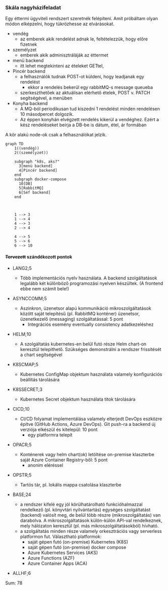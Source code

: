### Skála nagyházifeladat
Egy éttermi ügyviteli rendszert szeretnék felépíteni. Amit próbáltam olyan módon elképzelni, hogy tükrözhesse az elvárásokat.
  -  vendég
     -  az emberek akik rendelést adnak le, feltételezzük, hogy előre fizetnek
  -  személyzet
     -  emberek akik adminisztráláják az éttermet
  -  menü backend
     -  itt lehet megtekinteni az ételeket GETtel,
  -  Pincér backend
     - a felhasználók tudnak POST-ot küldeni, hogy leadjanak egy rendelést
       - ekkor a rendelés bekerül egy rabbitMQ-s  message queueba
     - szerkeszthetőek az aktuálisan elérhető ételek, POST v. PATCH segítségével, a menüben
  -  Konyha backend
     -  A MQ-ból periodikusan tud kiszedni 1 rendelést minden rendelésen 10 másodpercet dolgozik.
     -  Az éppen konyhán elvégzett rendelés kikerül a vendéghez. Ezért a kész rendeléseket beírja a DB-be is dátum, étel, ár formában
<div style="page-break-after: always;"></div>

A kör alakú node-ok csak a felhasználókat jelzik.


```mermaid
graph TD
    1((vendég))
    2((személyzet))

    subgraph "k8s, aks?"
      3[menü backend]
      4[Pincér backend]
    end
    subgraph docker-compose
      10[DB]
      5[RabbitMQ]
      6[Séf backend]
    end
    
    
    
    1 --> 3
    1 --> 4
    4 --> 3
    2 --> 4
  
    4 --> 5
    5 --> 6
    6 --> 10

```

#### ~~Tervezett~~ szándékozott pontok


- LANG2;5
  - Több implementációs nyelv használata. A backend szolgáltatások legalább két különböző programozási nyelven készültek. (A frontend ebbe nem számít bele!)
- ASYNCCOMM;5
  - Aszinkron, üzenetsor alapú kommunikáció mikroszolgáltatások között saját telepítésű (pl. RabbitMQ konténer) üzenetsor, üzenetkezelő (messaging) szolgáltatással: 5 pont
    - Integrációs esemény eventually consistency adatkezeléshez
- HELM;10
  - A szolgáltatás kubernetes-en belül futó része Helm chart-on keresztül telepíthető. Szükséges demonstrálni a rendszer frissítését a chart segítségével
- K8SCMAP;5
  - Kubernetes ConfigMap objektum használata valamely konfigurációs beállítás tárolására
- K8SSECRET;3
  - Kubernetes Secret objektum használata titok tárolására
- CICD;10
  - CI/CD folyamat implementálása valamely elterjedt DevOps eszközre építve (GitHub Actions, Azure DevOps). Git push-ra a backend új verziója elkészül és kitelepül: 10 pont
    - egy platformra telepít
- OPACR;5
  - Konténerek vagy helm chart(ok) letöltése on-premise klaszterbe saját Azure Container Registry-ből: 5 pont
    - anonim eléréssel
- OPSTR;5
  - Tartós tár, pl. lokális mappa csatolása klaszterbe
- BASE;24
  - a rendszer kifelé egy jól körülhatárolható funkcióhalmazzal rendelkező (pl. könyvtári nyilvántartás) egységes szolgáltatást (backend) valósít meg,
de belül több részre (mikroszolgáltatás) van darabolva. A mikroszolgáltatások külön-külön API-val rendelkeznek, mely hálózaton keresztül (pl. más mikroszolgáltatásokból) hívható.
  - a szolgáltatás minden része valamely orkesztrációs vagy serverless platformon fut. Választható platformok:
    - saját gépen futó (on-premise) Kubernetes (K8S)
    - saját gépen futó (on-premise) docker compose
    - Azure Kubernetes Services (AKS)
    - Azure Functions (AZF)
    - Azure Container Apps (ACA)

- ALLHF;6

Sum: 78